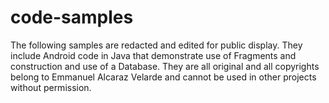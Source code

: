 # code-samples
The following samples are redacted and edited for public display.  They include Android code in Java that demonstrate use of Fragments and construction and use of a Database.  They are all original and all copyrights belong to Emmanuel Alcaraz Velarde and cannot be used in other projects without permission.
